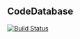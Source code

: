 ## CodeDatabase
[![Build Status](https://travis-ci.org/yurigiovani/CodeDatabase.svg?branch=master)](https://travis-ci.org/yurigiovani/CodeDatabase)